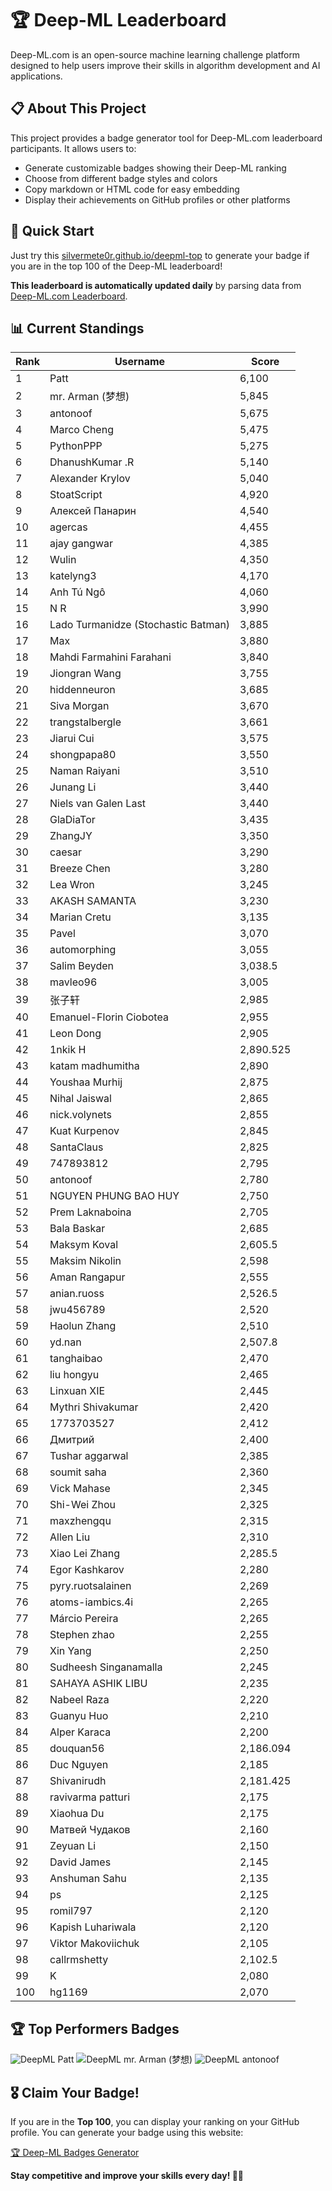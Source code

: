 # 🏆 Deep-ML Leaderboard

Deep-ML.com is an open-source machine learning challenge platform designed to help users improve their skills in algorithm development and AI applications.  

## 📋 About This Project

This project provides a badge generator tool for Deep-ML.com leaderboard participants. It allows users to:
- Generate customizable badges showing their Deep-ML ranking
- Choose from different badge styles and colors
- Copy markdown or HTML code for easy embedding
- Display their achievements on GitHub profiles or other platforms

## 🚀 Quick Start

Just try this [silvermete0r.github.io/deepml-top](https://silvermete0r.github.io/deepml-top) to generate your badge if you are in the top 100 of the Deep-ML leaderboard!

**This leaderboard is automatically updated daily** by parsing data from [Deep-ML.com Leaderboard](https://www.deep-ml.com/leaderboard).  

## 📊 Current Standings  

<!-- LEADERBOARD_START -->
| Rank | Username | Score |
|------|---------|-------|
| 1 | Patt | 6,100 |
| 2 | mr. Arman (梦想) | 5,845 |
| 3 | antonoof | 5,675 |
| 4 | Marco Cheng | 5,475 |
| 5 | PythonPPP | 5,275 |
| 6 | DhanushKumar .R | 5,140 |
| 7 | Alexander Krylov | 5,040 |
| 8 | StoatScript | 4,920 |
| 9 | Алексей Панарин | 4,540 |
| 10 | agercas | 4,455 |
| 11 | ajay gangwar | 4,385 |
| 12 | Wulin | 4,350 |
| 13 | katelyng3 | 4,170 |
| 14 | Anh Tú Ngô | 4,060 |
| 15 | N R | 3,990 |
| 16 | Lado Turmanidze (Stochastic Batman) | 3,885 |
| 17 | Max | 3,880 |
| 18 | Mahdi Farmahini Farahani | 3,840 |
| 19 | Jiongran Wang | 3,755 |
| 20 | hiddenneuron | 3,685 |
| 21 | Siva Morgan | 3,670 |
| 22 | trangstalbergle | 3,661 |
| 23 | Jiarui Cui | 3,575 |
| 24 | shongpapa80 | 3,550 |
| 25 | Naman Raiyani | 3,510 |
| 26 | Junang Li | 3,440 |
| 27 | Niels van Galen Last | 3,440 |
| 28 | GlaDiaTor | 3,435 |
| 29 | ZhangJY | 3,350 |
| 30 | caesar | 3,290 |
| 31 | Breeze Chen | 3,280 |
| 32 | Lea Wron | 3,245 |
| 33 | AKASH SAMANTA | 3,230 |
| 34 | Marian Cretu | 3,135 |
| 35 | Pavel | 3,070 |
| 36 | automorphing | 3,055 |
| 37 | Salim Beyden | 3,038.5 |
| 38 | mavleo96 | 3,005 |
| 39 | 张子轩 | 2,985 |
| 40 | Emanuel-Florin Ciobotea | 2,955 |
| 41 | Leon Dong | 2,905 |
| 42 | 1nkik H | 2,890.525 |
| 43 | katam madhumitha | 2,890 |
| 44 | Youshaa Murhij | 2,875 |
| 45 | Nihal Jaiswal | 2,865 |
| 46 | nick.volynets | 2,855 |
| 47 | Kuat Kurpenov | 2,845 |
| 48 | SantaClaus | 2,825 |
| 49 | 747893812 | 2,795 |
| 50 | antonoof | 2,780 |
| 51 | NGUYEN PHUNG BAO HUY | 2,750 |
| 52 | Prem Laknaboina | 2,705 |
| 53 | Bala Baskar | 2,685 |
| 54 | Maksym Koval | 2,605.5 |
| 55 | Maksim Nikolin | 2,598 |
| 56 | Aman Rangapur | 2,555 |
| 57 | anian.ruoss | 2,526.5 |
| 58 | jwu456789 | 2,520 |
| 59 | Haolun Zhang | 2,510 |
| 60 | yd.nan | 2,507.8 |
| 61 | tanghaibao | 2,470 |
| 62 | liu hongyu | 2,465 |
| 63 | Linxuan XIE | 2,445 |
| 64 | Mythri Shivakumar | 2,420 |
| 65 | 1773703527 | 2,412 |
| 66 | Дмитрий | 2,400 |
| 67 | Tushar aggarwal | 2,385 |
| 68 | soumit saha | 2,360 |
| 69 | Vick Mahase | 2,345 |
| 70 | Shi-Wei Zhou | 2,325 |
| 71 | maxzhengqu | 2,315 |
| 72 | Allen Liu | 2,310 |
| 73 | Xiao Lei Zhang | 2,285.5 |
| 74 | Egor Kashkarov | 2,280 |
| 75 | pyry.ruotsalainen | 2,269 |
| 76 | atoms-iambics.4i | 2,265 |
| 77 | Márcio Pereira | 2,265 |
| 78 | Stephen zhao | 2,255 |
| 79 | Xin Yang | 2,250 |
| 80 | Sudheesh Singanamalla | 2,245 |
| 81 | SAHAYA ASHIK LIBU | 2,235 |
| 82 | Nabeel Raza | 2,220 |
| 83 | Guanyu Huo | 2,210 |
| 84 | Alper Karaca | 2,200 |
| 85 | douquan56 | 2,186.094 |
| 86 | Duc Nguyen | 2,185 |
| 87 | Shivanirudh | 2,181.425 |
| 88 | ravivarma patturi | 2,175 |
| 89 | Xiaohua Du | 2,175 |
| 90 | Матвей Чудаков | 2,160 |
| 91 | Zeyuan Li | 2,150 |
| 92 | David James | 2,145 |
| 93 | Anshuman Sahu | 2,135 |
| 94 | ps | 2,125 |
| 95 | romil797 | 2,120 |
| 96 | Kapish Luhariwala | 2,120 |
| 97 | Viktor Makoviichuk | 2,105 |
| 98 | callrmshetty | 2,102.5 |
| 99 | K | 2,080 |
| 100 | hg1169 | 2,070 |
<!-- LEADERBOARD_END -->

## 🏆 Top Performers Badges

<!-- BADGES_START -->
![DeepML Patt](https://img.shields.io/badge/dynamic/json?url=https%3A%2F%2Fraw.githubusercontent.com%2Fsilvermete0r%2Fdeepml-top%2Fmain%2Fbadges.json&query=%24.4b6dd077a50c0d50b43cc8120a91ccd7.label&prefix=Rank%20&style=for-the-badge&label=%F0%9F%9A%80%20DeepML&color=blue&link=https%3A%2F%2Fwww.deep-ml.com%2Fleaderboard)
![DeepML mr. Arman (梦想)](https://img.shields.io/badge/dynamic/json?url=https%3A%2F%2Fraw.githubusercontent.com%2Fsilvermete0r%2Fdeepml-top%2Fmain%2Fbadges.json&query=%24.1247b1b5b9cd95e98d7ff7438207406f.label&prefix=Rank%20&style=for-the-badge&label=%F0%9F%9A%80%20DeepML&color=blue&link=https%3A%2F%2Fwww.deep-ml.com%2Fleaderboard)
![DeepML antonoof](https://img.shields.io/badge/dynamic/json?url=https%3A%2F%2Fraw.githubusercontent.com%2Fsilvermete0r%2Fdeepml-top%2Fmain%2Fbadges.json&query=%24.45f9607a6e1850d180a9c15bb6bbf5b0.label&prefix=Rank%20&style=for-the-badge&label=%F0%9F%9A%80%20DeepML&color=blue&link=https%3A%2F%2Fwww.deep-ml.com%2Fleaderboard)
<!-- BADGES_END -->

## 🎖 Claim Your Badge!  

If you are in the **Top 100**, you can display your ranking on your GitHub profile. You can generate your badge using this website:

[🏆 Deep-ML Badges Generator](https://silvermete0r.github.io/deepml-top/)

**Stay competitive and improve your skills every day! 🚀🔥**